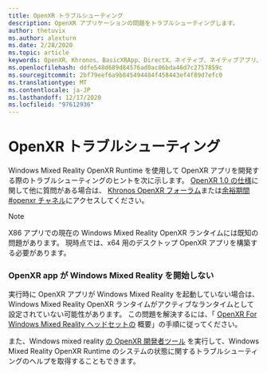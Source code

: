 ```yaml
---
title: OpenXR トラブルシューティング
description: OpenXR アプリケーションの問題をトラブルシューティングします。
author: thetuvix
ms.author: alexturn
ms.date: 2/28/2020
ms.topic: article
keywords: OpenXR、Khronos、BasicXRApp、DirectX、ネイティブ、ネイティブアプリ、カスタムエンジン、ミドルウェア、トラブルシューティング
ms.openlocfilehash: ddfe548d689d84576ad0ac06bda46d7c2757859c
ms.sourcegitcommit: 2bf79eef6a9b845494484f458443ef4f89d7efc0
ms.translationtype: MT
ms.contentlocale: ja-JP
ms.lasthandoff: 12/17/2020
ms.locfileid: "97612936"
---
```

# <a name="openxr-troubleshooting"></a>OpenXR トラブルシューティング

Windows Mixed Reality OpenXR Runtime を使用して OpenXR アプリを開発する際のトラブルシューティングのヒントを次に示します。  <a href="https://www.khronos.org/registry/OpenXR/specs/1.0/html/xrspec.html" target="_blank">OpenXR 1.0 の仕様</a>に関して他に質問がある場合は、 <a href="https://community.khronos.org/c/openxr" target="_blank">Khronos OpenXR フォーラム</a>または<a href="https://khr.io/slack" target="_blank">余裕期間 #openxr チャネル</a>にアクセスしてください。

>[!NOTE]
>X86 アプリでの現在の Windows Mixed Reality OpenXR ランタイムには既知の問題があります。  現時点では、x64 用のデスクトップ OpenXR アプリを構築する必要があります。

### <a name="openxr-app-not-starting-windows-mixed-reality"></a>OpenXR app が Windows Mixed Reality を開始しない

実行時に OpenXR アプリが Windows Mixed Reality を起動していない場合は、Windows Mixed Reality OpenXR ランタイムがアクティブなランタイムとして設定されていない可能性があります。 この問題を解決するには、「 [OpenXR For Windows Mixed Reality ヘッドセットの](openxr-getting-started.md#getting-started-with-openxr-for-windows-mixed-reality-headsets) 概要」の手順に従ってください。

また、Windows mixed reality [の OpenXR 開発者ツール](openxr-getting-started.md#getting-the-openxr-developer-tools-for-windows-mixed-reality) を実行して、Windows Mixed Reality OpenXR Runtime のシステムの状態に関するトラブルシューティングのヘルプを取得することもできます。